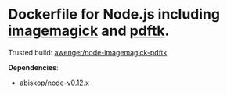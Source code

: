 # Dockerfile for Node.js including [imagemagick](http://www.imagemagick.org/) and [pdftk](https://www.pdflabs.com/tools/pdftk-the-pdf-toolkit/).

Trusted build: [awenger/node-imagemagick-pdftk](https://index.docker.io/u/awenger/node-imagemagick-pdftk/).

**Dependencies**:
- [abiskop/node-v0.12.x](https://github.com/abiskop/dockerfile-node-v0.12.x)